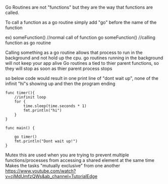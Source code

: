 Go Routines are not "functions" but they are the way that functions are called.

To call a function as a go routine simply add "go" before the name of the function

ex)
    someFunction() //normal call of function
    go someFunction() //calling function as go routine

Calling something as a go routine allows that process to run in the background and not hold up the cpu.
go routines running in the background will not keep your app alive
Go routines a tied to thier parent functions, so they will stop as soon as thier parent process stops

so below code would result in one print line of "dont wait up", none of the infinit "hi"s showing up and then the program ending

```
func timer(){
    //infinit loop
    for {
        time.sleep(time.seconds * 1)
        fmt.println("hi")
    }
}

func main() {

    go timer()
    fmt.println("Dont wait up!")
}
```

Mutex
this are used when you are trying to prevent multiple functions/processes from accessing a shared element at the same time
Makes the tasks "mutually exclusive" from one another
https://www.youtube.com/watch?v=cjMdUmfzQWs&ab_channel=TutorialEdge
